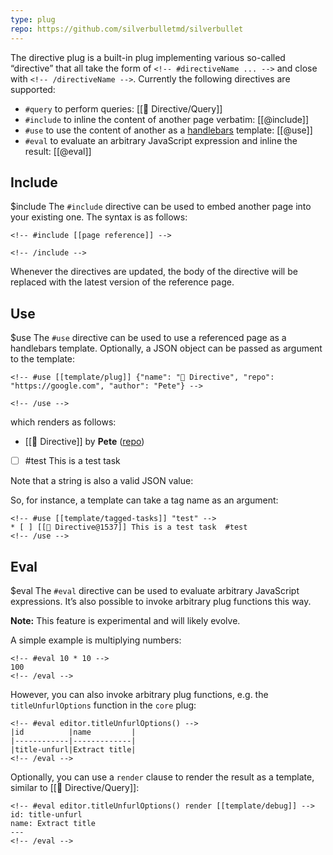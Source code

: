 ```yaml
---
type: plug
repo: https://github.com/silverbulletmd/silverbullet
---
```


The directive plug is a built-in plug implementing various so-called “directive” that all take the form of `<!-- #directiveName ... -->` and close with `<!-- /directiveName -->`. Currently the following directives are supported:

* `#query` to perform queries: [[🔌 Directive/Query]]
* `#include` to inline the content of another page verbatim: [[@include]]
* `#use` to use the content of another as a [handlebars](https://handlebarsjs.com/) template: [[@use]]
* `#eval` to evaluate an arbitrary JavaScript expression and inline the result: [[@eval]]


## Include
$include
The `#include` directive can be used to embed another page into your existing one. The syntax is as follows:

    <!-- #include [[page reference]] -->
    
    <!-- /include -->

Whenever the directives are updated, the body of the directive will be replaced with the latest version of the reference page. 

## Use
$use
The `#use` directive can be used to use a referenced page as a handlebars template. Optionally, a JSON object can be passed as argument to the template:

    <!-- #use [[template/plug]] {"name": "🔌 Directive", "repo": "https://google.com", "author": "Pete"} -->
    
    <!-- /use -->

which renders as follows:
<!-- #use [[template/plug]] {"name": "🔌 Directive", "repo": "https://google.com", "author": "Pete"} -->
* [[🔌 Directive]] by **Pete** ([repo](https://google.com))
<!-- /use -->
* [ ] #test This is a test task

Note that a string is also a valid JSON value:

So, for instance, a template can take a tag name as an argument:

    <!-- #use [[template/tagged-tasks]] "test" -->
    * [ ] [[🔌 Directive@1537]] This is a test task  #test
    <!-- /use -->

## Eval
$eval
The `#eval` directive can be used to evaluate arbitrary JavaScript expressions. It’s also possible to invoke arbitrary plug functions this way.

**Note:** This feature is experimental and will likely evolve.

A simple example is multiplying numbers:

    <!-- #eval 10 * 10 -->
    100
    <!-- /eval -->

However, you can also invoke arbitrary plug functions, e.g. the `titleUnfurlOptions` function in the `core` plug:

    <!-- #eval editor.titleUnfurlOptions() -->
    |id          |name         |
    |------------|-------------|
    |title-unfurl|Extract title|
    <!-- /eval -->

Optionally, you can use a `render` clause to render the result as a template, similar to [[🔌 Directive/Query]]:

    <!-- #eval editor.titleUnfurlOptions() render [[template/debug]] -->
    id: title-unfurl
    name: Extract title
    ---
    <!-- /eval -->